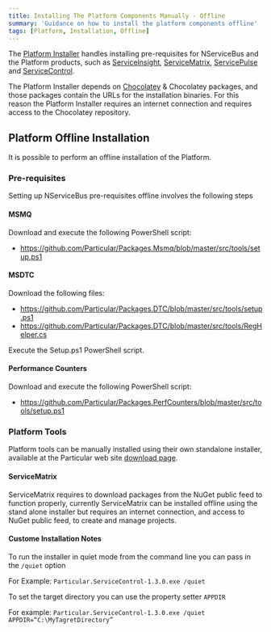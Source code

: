 ```yaml
---
title: Installing The Platform Components Manually - Offline
summary: 'Guidance on how to install the platform components offline'
tags: [Platform, Installation, Offline]
---
```


The [Platform Installer](/platform/installer) handles installing pre-requisites for NServiceBus and the Platform products, such as [ServiceInsight](/serviceinsight), [ServiceMatrix](/servicematrix), [ServicePulse](/servicepulse) and [ServiceControl](/servicepulse).

The Platform Installer depends on [Chocolatey](https://chocolatey.org) & Chocolatey packages, and those packages contain the URLs for the installation binaries. For this reason the Platform Installer requires an internet connection and requires access to the Chocolatey repository.

## Platform Offline Installation

It is possible to perform an offline installation of the Platform.

### Pre-requisites

Setting up NServiceBus pre-requisites offline involves the following steps

#### MSMQ 

Download and execute the following PowerShell script:

* https://github.com/Particular/Packages.Msmq/blob/master/src/tools/setup.ps1

#### MSDTC

Download the following files:

* https://github.com/Particular/Packages.DTC/blob/master/src/tools/setup.ps1
* https://github.com/Particular/Packages.DTC/blob/master/src/tools/RegHelper.cs

Execute the Setup.ps1 PowerShell script.   

#### Performance Counters

Download and execute the following PowerShell script:

* https://github.com/Particular/Packages.PerfCounters/blob/master/src/tools/setup.ps1

### Platform Tools

Platform tools can be manually installed using their own standalone installer, available at the Particular web site [download page](http://www.particular.net/downloads).

#### ServiceMatrix

ServiceMatrix requires to download packages from the NuGet public feed to function properly, currently ServiceMatrix can be installed offline using the stand alone installer but requires an internet connection, and access to NuGet public feed, to create and manage projects.

#### Custome Installation Notes
To run the installer in quiet mode from the command line you can pass in the `/quiet` option 

For Example: `Particular.ServiceControl-1.3.0.exe /quiet`

To set the target directory you can use the property setter `APPDIR`

For example: `Particular.ServiceControl-1.3.0.exe /quiet APPDIR=“C:\MyTagretDirectory”`


